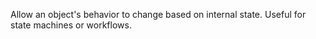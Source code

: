 Allow an object's behavior to change based on internal state. Useful for state machines or workflows.
